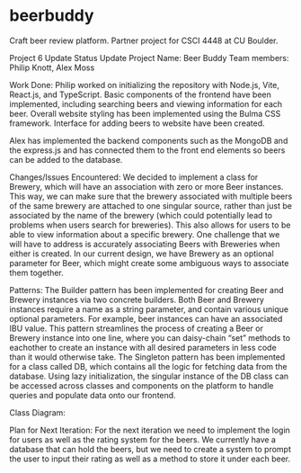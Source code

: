 # beerbuddy
Craft beer review platform. Partner project for CSCI 4448 at CU Boulder.

Project 6 Update
Status Update
Project Name: Beer Buddy
Team members: Philip Knott, Alex Moss

Work Done:
Philip worked on initializing the repository with Node.js, Vite, React.js, and TypeScript. Basic components of the frontend have been implemented, including searching beers and viewing information for each beer. Overall website styling has been implemented using the Bulma CSS framework. Interface for adding beers to website have been created. 

Alex has implemented the backend components such as the MongoDB and the express.js and has connected them to the front end elements so beers can be added to the database. 

Changes/Issues Encountered:
    We decided to implement a class for Brewery, which will have an association with zero or more Beer instances. This way, we can make sure that the brewery associated with multiple beers of the same brewery are attached to one singular source, rather than just be associated by the name of the brewery (which could potentially lead to problems when users search for breweries). This also allows for users to be able to view information about a specific brewery. 
    One challenge that we will have to address is accurately associating Beers with Breweries when either is created. In our current design, we have Brewery as an optional parameter for Beer, which might create some ambiguous ways to associate them together.
    
Patterns:
    The Builder pattern has been implemented for creating Beer and Brewery instances via two concrete builders. Both Beer and Brewery instances require a name as a string parameter, and contain various unique optional parameters. For example, beer instances can have an associated IBU value. This pattern streamlines the process of creating a Beer or Brewery instance into one line, where you can daisy-chain “set” methods to eachother to create an instance with all desired parameters in less code than it would otherwise take. 
    The Singleton pattern has been implemented for a class called DB, which contains all the logic for fetching data from the database. Using lazy initialization, the singular instance of the DB class can be accessed across classes and components on the platform to handle queries and populate data onto our frontend.


Class Diagram:


Plan for Next Iteration:
For the next iteration we need to implement the login for users as well as the rating system for the beers. We currently have a database that can hold the beers, but we need to create a system to prompt the user to input their rating as well as a method to store it under each beer.
